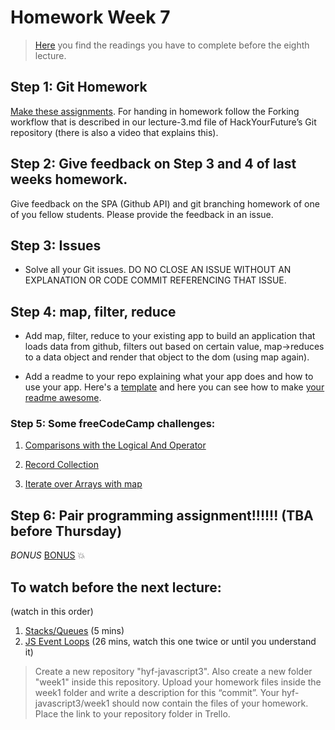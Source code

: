 # Homework Week 7

>[Here](https://github.com/HackYourFuture/JavaScript/tree/master/Week7/README.md) you find the readings you have to complete before the eighth lecture.

## Step 1: Git Homework

[Make these assignments](https://github.com/HackYourFuture/Git/blob/master/Lecture-3.md). For handing in homework follow the Forking workflow that is described  in our lecture-3.md  file of HackYourFuture’s Git repository (there is also a video that explains this).

## Step 2: Give feedback on Step 3 and 4 of last weeks homework.

Give feedback on the SPA (Github API) and git branching homework of one of you fellow students. Please provide the feedback in an issue.

## Step 3: Issues

- Solve all your Git issues. DO NO CLOSE AN ISSUE WITHOUT AN EXPLANATION OR CODE COMMIT REFERENCING THAT ISSUE. 

## Step 4: map, filter, reduce

- Add map, filter, reduce to  your existing app to build an application that loads data from github, filters out based on certain value, map->reduces to a data object and render that object to the dom (using map again).
<!-- - Add polling to your app so that it checks every minute or so if a new repo has been made and if it has, adds it to the DOM without reloading the page. -->
- Add a readme to your repo explaining  what your app does and how to use your app. Here's a [template](https://gist.github.com/jxson/1784669) and here you can see how to make [your readme awesome](https://gist.github.com/rrgayhart/91bba7bb39ea60136e5c).

### Step 5: **Some freeCodeCamp challenges:**

1. [Comparisons with the Logical And Operator](https://www.freecodecamp.com/challenges/comparisons-with-the-logical-and-operator)

2. [Record Collection](https://www.freecodecamp.com/challenges/record-collection)

3. [Iterate over Arrays with map](https://www.freecodecamp.com/challenges/iterate-over-arrays-with-map)

## Step 6: Pair programming assignment!!!!!! (TBA before Thursday)
<!-- ## Step 6: Code Kata Race

If you haven't already join our clan: "Hack Your Future" in codewars

Solve the following problems:
- [Problem 1](https://www.codewars.com/kata/keep-up-the-hoop)
- [Problem 2](https://www.codewars.com/kata/find-the-first-non-consecutive-number)
- [Problem 3](https://www.codewars.com/kata/negation-of-a-value)
- Some more [Homework](https://www.codewars.com/collections/hyf-homework-1)

_Hints_
- Hint for Q1: split your code into two parts, one part for the case that one of the two strings has an extra letter at the start or the end but is otherwise identical & one part for the case that the strings are the same length but one character is different in one of the strings
- Also for Q1 this function on strings might be useful: [JavaScript String slice() method](https://www.w3schools.com/jsref/jsref_slice_string.asp)
- Also potentially useful: [JavaScript String charAt() Method](https://www.w3schools.com/jsref/jsref_charat.asp)
- [Hint for Q2](https://www.w3schools.com/jsref/jsref_sort.asp) Also there are no sample tests, you need to use submit

Remember the person with the most kata points gets a prize from Gijs (and you can do exercises on this website without us assigning them - anything kyu 7 or kyu 8 you can try to do - kyu 6 or lower is probably too hard) -->

_BONUS_
[BONUS](https://www.codewars.com/collections/hyf-homework-1-bonus-credit) :collision:

## To watch before the next lecture:

(watch in this order)

1. [Stacks/Queues](https://www.youtube.com/watch?v=wjI1WNcIntg) (5 mins)
2. [JS Event Loops](https://www.youtube.com/watch?v=8aGhZQkoFbQ) (26 mins, watch this one twice or until you understand it)

>Create a new repository "hyf-javascript3". Also create a new folder "week1" inside this repository. 
Upload your homework files inside the week1 folder and write a description for this “commit”.
Your hyf-javascript3/week1 should now contain the files of your homework.
Place the link to your repository folder in Trello.
